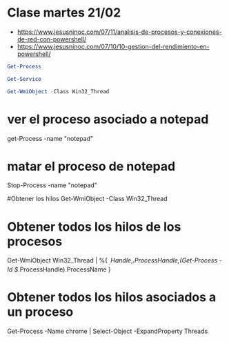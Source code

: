 # Clase martes 21/02

* https://www.jesusninoc.com/07/11/analisis-de-procesos-y-conexiones-de-red-con-powershell/
* https://www.jesusninoc.com/07/10/10-gestion-del-rendimiento-en-powershell/


```powershell
Get-Process

Get-Service

Get-WmiObject -Class Win32_Thread
```

# ver el proceso asociado a notepad
get-Process -name "notepad"

# matar el proceso de notepad
Stop-Process -name "notepad"

#Obtener los hilos
Get-WmiObject -Class Win32_Thread


# Obtener todos los hilos de los procesos
Get-WmiObject Win32_Thread | %{
    $_.Handle,$_.ProcessHandle,(Get-Process -Id $_.ProcessHandle).ProcessName
}

# Obtener todos los hilos asociados a un proceso
Get-Process -Name chrome | Select-Object -ExpandProperty Threads
